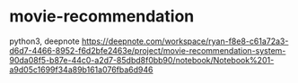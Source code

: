 # movie-recommendation

python3, deepnote
https://deepnote.com/workspace/ryan-f8e8-c61a72a3-d6d7-4466-8952-f6d2bfe2463e/project/movie-recommendation-system-90da08f5-b87e-44c0-a2d7-85dbd8f0bb90/notebook/Notebook%201-a9d05c1699f34a89b161a076fba6d946
